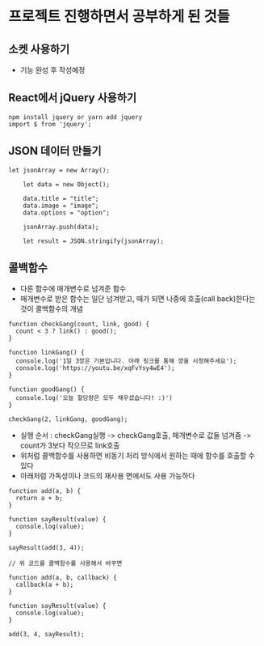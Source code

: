 # 프로젝트 진행하면서 공부하게 된 것들



## 소켓 사용하기
- 기능 완성 후 작성예정

## React에서 jQuery 사용하기
```
npm install jquery or yarn add jquery
import $ from 'jquery';
```

## JSON 데이터 만들기
```
let jsonArray = new Array();

    let data = new Object();

    data.title = "title";
    data.image = "image";
    data.options = "option";

    jsonArray.push(data);

    let result = JSON.stringify(jsonArray);
```

## 콜백함수
- 다른 함수에 매개변수로 넘겨준 함수
- 매개변수로 받은 함수는 일단 넘겨받고, 때가 되면 나중에 호출(call back)한다는 것이 콜백함수의 개념

```
function checkGang(count, link, good) {
  count < 3 ? link() : good();
}

function linkGang() {
  console.log('1일 3깡은 기본입니다. 아래 링크를 통해 깡을 시청해주세요');
  console.log('https://youtu.be/xqFvYsy4wE4');
}

function goodGang() {
  console.log('오늘 할당량은 모두 채우셨습니다! :)')
}

checkGang(2, linkGang, goodGang);
```

- 실행 순서 : checkGang실행 -> checkGang호출, 매개변수로 값들 넘겨줌 -> count가 3보다 작으므로 link호출
- 위처럼 콜백함수를 사용하면 비동기 처리 방식에서 원하는 때에 함수를 호출할 수 있다
- 아래처럼 가독성이나 코드의 재사용 면에서도 사용 가능하다

```
function add(a, b) {
  return a + b;
}

function sayResult(value) {
  console.log(value);
}

sayResult(add(3, 4));

// 위 코드를 콜백함수를 사용해서 바꾸면

function add(a, b, callback) {
  callback(a + b);
}

function sayResult(value) {
  console.log(value);
}

add(3, 4, sayResult);
```














